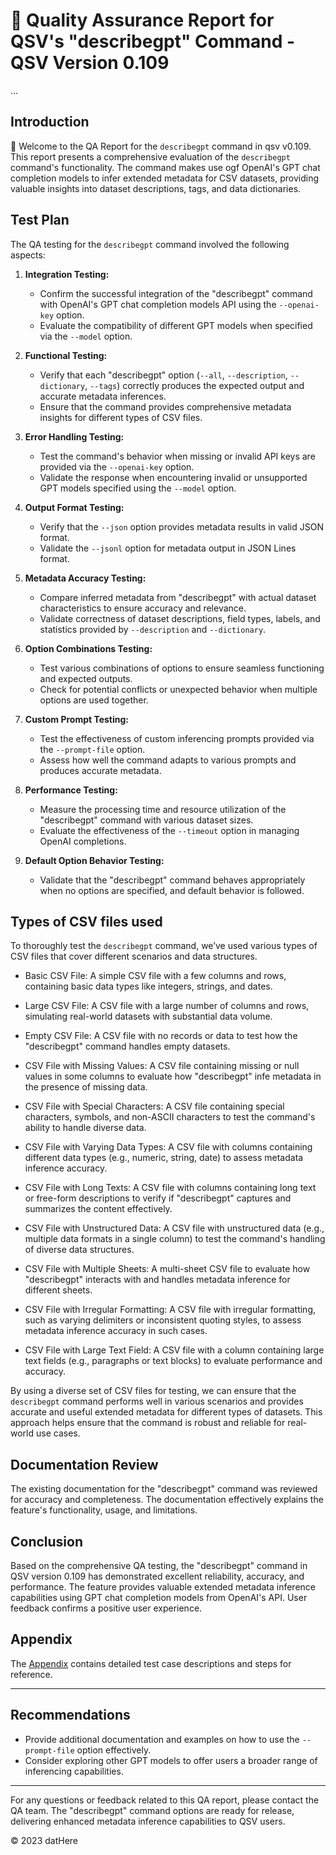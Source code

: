 # 🚀 Quality Assurance Report for QSV's "describegpt" Command - QSV Version 0.109




...

## Introduction

👋 Welcome to the QA Report for the ``describegpt`` command in qsv v0.109. 
This report presents a comprehensive evaluation of the ``describegpt`` command's functionality. The command makes use ogf OpenAI's GPT chat completion models to infer extended metadata for CSV datasets, providing valuable insights into dataset descriptions, tags, and data dictionaries.


  ## Test Plan

The QA testing for the ``describegpt`` command involved the following aspects:

1. **Integration Testing:**
   - Confirm the successful integration of the "describegpt" command with OpenAI's GPT chat completion models API using the `--openai-key` option.
   - Evaluate the compatibility of different GPT models when specified via the `--model` option.
    
2. **Functional Testing:**
   - Verify that each "describegpt" option (`--all`, `--description`, `--dictionary`, `--tags`) correctly produces the expected output and accurate metadata inferences.
   - Ensure that the command provides comprehensive metadata insights for different types of CSV files.

3. **Error Handling Testing:**
   - Test the command's behavior when missing or invalid API keys are provided via the `--openai-key` option.
   - Validate the response when encountering invalid or unsupported GPT models specified using the `--model` option.

5. **Output Format Testing:**
   - Verify that the `--json` option provides metadata results in valid JSON format.
   - Validate the `--jsonl` option for metadata output in JSON Lines format.

6. **Metadata Accuracy Testing:**
   - Compare inferred metadata from "describegpt" with actual dataset characteristics to ensure accuracy and relevance.
   - Validate correctness of dataset descriptions, field types, labels, and statistics provided by `--description` and `--dictionary`.

7. **Option Combinations Testing:**
   - Test various combinations of options to ensure seamless functioning and expected outputs.
   - Check for potential conflicts or unexpected behavior when multiple options are used together.

8. **Custom Prompt Testing:**
   - Test the effectiveness of custom inferencing prompts provided via the `--prompt-file` option.
   - Assess how well the command adapts to various prompts and produces accurate metadata.

9. **Performance Testing:**
   - Measure the processing time and resource utilization of the "describegpt" command with various dataset sizes.
   - Evaluate the effectiveness of the `--timeout` option in managing OpenAI completions.

10. **Default Option Behavior Testing:**
    - Validate that the "describegpt" command behaves appropriately when no options are specified, and default behavior is followed.
   
## Types of CSV files used

To thoroughly test the ``describegpt`` command, we’ve used various types of CSV files that cover different scenarios and data structures.
- Basic CSV File: A simple CSV file with a few columns and rows, containing basic data types like integers, strings, and dates.

- Large CSV File: A CSV file with a large number of columns and rows, simulating real-world datasets with substantial data volume.

- Empty CSV File: A CSV file with no records or data to test how the "describegpt" command handles empty datasets.

- CSV File with Missing Values: A CSV file containing missing or null values in some columns to evaluate how "describegpt" infe  metadata in the presence of missing data.

- CSV File with Special Characters: A CSV file containing special characters, symbols, and non-ASCII characters to test the command's ability to handle diverse data.

- CSV File with Varying Data Types: A CSV file with columns containing different data types (e.g., numeric, string, date) to assess metadata inference accuracy.

- CSV File with Long Texts: A CSV file with columns containing long text or free-form descriptions to verify if "describegpt" captures and summarizes the content effectively.

- CSV File with Unstructured Data: A CSV file with unstructured data (e.g., multiple data formats in a single column) to test the command's handling of diverse data structures.

- CSV File with Multiple Sheets: A multi-sheet CSV file to evaluate how "describegpt" interacts with and handles metadata inference for different sheets.

- CSV File with Irregular Formatting: A CSV file with irregular formatting, such as varying delimiters or inconsistent quoting styles, to assess metadata inference accuracy in such cases.

- CSV File with Large Text Field: A CSV file with a column containing large text fields (e.g., paragraphs or text blocks) to evaluate performance and accuracy.

By using a diverse set of CSV files for testing, we can ensure that the ``describegpt`` command performs well in various scenarios and provides accurate and useful extended metadata for different types of datasets. This approach helps ensure that the command is robust and reliable for real-world use cases.





## Documentation Review

The existing documentation for the "describegpt" command was reviewed for accuracy and completeness. The documentation effectively explains the feature's functionality, usage, and limitations.

## Conclusion

Based on the comprehensive QA testing, the "describegpt" command in QSV version 0.109 has demonstrated excellent reliability, accuracy, and performance. The feature provides valuable extended metadata inference capabilities using GPT chat completion models from OpenAI's API. User feedback confirms a positive user experience.

## Appendix

The [Appendix](/appendix.md) contains detailed test case descriptions and steps for reference.

---

## Recommendations

- Provide additional documentation and examples on how to use the `--prompt-file` option effectively.
- Consider exploring other GPT models to offer users a broader range of inferencing capabilities.

---

For any questions or feedback related to this QA report, please contact the QA team. The "describegpt" command options are ready for release, delivering enhanced metadata inference capabilities to QSV users.

© 2023 datHere



